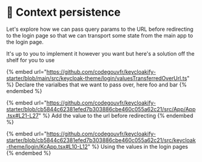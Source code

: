 # 🌉 Context persistence

Let's explore how we can pass query params to the URL before redirecting to the login page so that we can transport some state from the main app to the login page. &#x20;

It's up to you to implement it however you want but here's a solution off the shelf for you to use

{% embed url="https://github.com/codegouvfr/keycloakify-starter/blob/main/src/keycloak-theme/login/valuesTransferredOverUrl.ts" %}
Declare the varialbes that we want to pass over, here foo and bar
{% endembed %}

{% embed url="https://github.com/codegouvfr/keycloakify-starter/blob/cb5844c62381efed7b303886cbe460c055a62c21/src/App/App.tsx#L21-L27" %}
Add the value to the url before redirecting
{% endembed %}

{% embed url="https://github.com/codegouvfr/keycloakify-starter/blob/cb5844c62381efed7b303886cbe460c055a62c21/src/keycloak-theme/login/KcApp.tsx#L10-L12" %}
Using the values in the login pages
{% endembed %}
